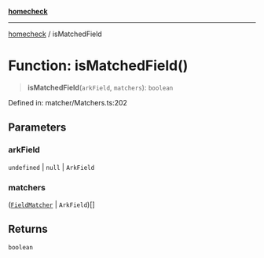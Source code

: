 [**homecheck**](../README.md)

***

[homecheck](../globals.md) / isMatchedField

# Function: isMatchedField()

> **isMatchedField**(`arkField`, `matchers`): `boolean`

Defined in: matcher/Matchers.ts:202

## Parameters

### arkField

`undefined` | `null` | `ArkField`

### matchers

([`FieldMatcher`](../interfaces/FieldMatcher.md) \| `ArkField`)[]

## Returns

`boolean`
